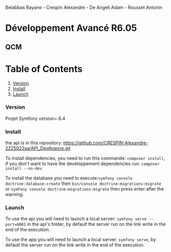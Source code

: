 Belabbas Rayane - Crespin Alexandre - De Angeli Adam - Rousset Antonin

# Développement Avancé R6.05

## QCM

# Table of Contents
1. [Version](#version)
2. [Install](#install)
3. [Launch](#launch)

### Version
Projet Symfony version= 6.4


### Install

the api is in this repository: https://github.com/CRESPIN-Alexandre-2225022aa/API_DevAvance.git

To install dependencies, you need to run this commande: `composer install`,
if you don't want to have the developpement dependencies run: `composer install --no-dev`

To install the database you need to execute:`symfony console doctrine:database:create` then `bin/console doctrine:migrations:migrate` or `symfony console doctrine:migrations:migrate` then press enter after the warning.


### Launch

To use the api you will need to launch a local server: `symfony serve --port=8001` in the api's folder, by default the server run on the link write in the end of the execution. 

To use the app you will need to launch a local server: `symfony serve`, by default the server run on the link write in the end of the execution. 

